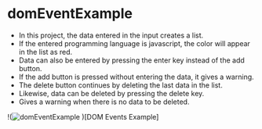 # domEventExample
- In this project, the data entered in the input creates a list. 
- If the entered programming language is javascript, the color will appear in the list as red.
- Data can also be entered by pressing the enter key instead of the add button. 
- If the add button is pressed without entering the data, it gives a warning. 
- The delete button continues by deleting the last data in the list. 
- Likewise, data can be deleted by pressing the delete key. 
- Gives a warning when there is no data to be deleted.

!(![domEventExample](https://user-images.githubusercontent.com/101873227/171109012-532d7986-bebd-477a-9eee-d112c955a4da.gif)
)[DOM Events Example]
